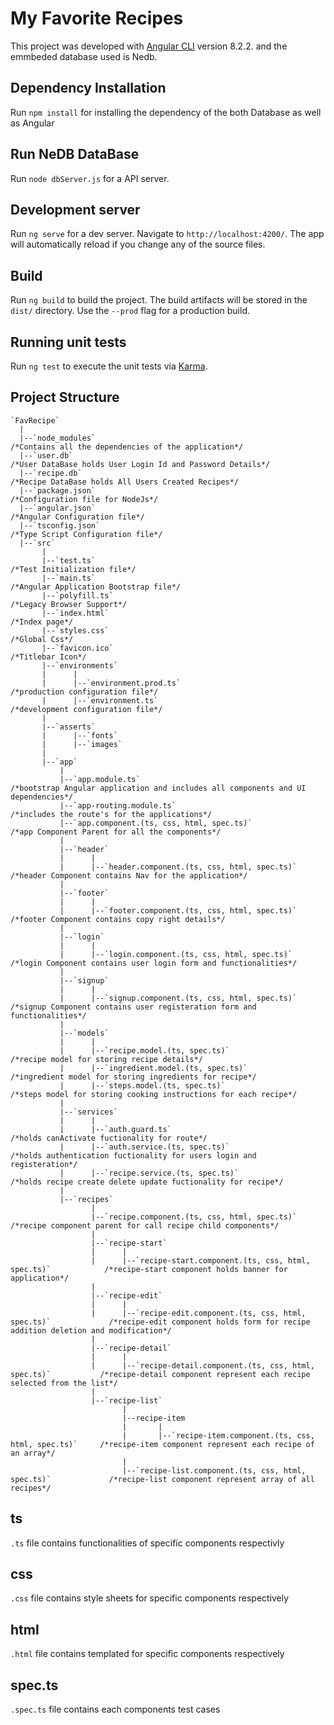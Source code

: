 # My Favorite Recipes

This project was developed with [Angular CLI](https://github.com/angular/angular-cli) version 8.2.2. and the emmbeded database used is Nedb.

## Dependency Installation

Run `npm install` for installing the dependency of the both Database as well as Angular 

## Run NeDB DataBase 

Run `node dbServer.js` for a API server. 

## Development server

Run `ng serve` for a dev server. Navigate to `http://localhost:4200/`. The app will automatically reload if you change any of the source files.

## Build

Run `ng build` to build the project. The build artifacts will be stored in the `dist/` directory. Use the `--prod` flag for a production build.

## Running unit tests

Run `ng test` to execute the unit tests via [Karma](https://karma-runner.github.io).

## Project Structure
```
`FavRecipe`
  |
  |--`node_modules`                                                                      /*Contains all the dependencies of the application*/
  |--`user.db`                                                                           /*User DataBase holds User Login Id and Password Details*/
  |--`recipe.db`                                                                         /*Recipe DataBase holds All Users Created Recipes*/
  |--`package.json`                                                                      /*Configuration file for NodeJs*/
  |--`angular.json`                                                                      /*Angular Configuration file*/
  |--`tsconfig.json`                                                                     /*Type Script Configuration file*/
  |--`src`
       |
       |--`test.ts`                                                                      /*Test Initialization file*/
       |--`main.ts`                                                                      /*Angular Application Bootstrap file*/
       |--`polyfill.ts`                                                                  /*Legacy Browser Support*/
       |--`index.html`                                                                   /*Index page*/
       |--`styles.css`                                                                   /*Global Css*/
       |--`favicon.ico`                                                                  /*Titlebar Icon*/
       |--`environments`
       |      |     
       |      |--`environment.prod.ts`                                                   /*production configuration file*/
       |      |--`environment.ts`                                                        /*development configuration file*/
       |
       |--`asserts`
       |      |--`fonts`                       
       |      |--`images`
       | 
       |--`app` 
           |
           |--`app.module.ts`                                                            /*bootstrap Angular application and includes all components and UI dependencies*/
           |--`app-routing.module.ts`                                                    /*includes the route's for the applications*/
           |--`app.component.(ts, css, html, spec.ts)`                                   /*app Component Parent for all the components*/
           |
           |--`header`
           |      |
           |      |--`header.component.(ts, css, html, spec.ts)`                         /*header Component contains Nav for the application*/
           |
           |--`footer`
           |      |
           |      |--`footer.component.(ts, css, html, spec.ts)`                         /*footer Component contains copy right details*/
           |
           |--`login`
           |      |
           |      |--`login.component.(ts, css, html, spec.ts)`                          /*login Component contains user login form and functionalities*/
           |
           |--`signup`
           |      |
           |      |--`signup.component.(ts, css, html, spec.ts)`                         /*signup Component contains user registeration form and functionalities*/
           |
           |--`models`
           |      |
           |      |--`recipe.model.(ts, spec.ts)`                                        /*recipe model for storing recipe details*/
           |      |--`ingredient.model.(ts, spec.ts)`                                    /*ingredient model for storing ingredients for recipe*/
           |      |--`steps.model.(ts, spec.ts)`                                         /*steps model for storing cooking instructions for each recipe*/
           |      
           |--`services`
           |      |
           |      |--`auth.guard.ts`                                                     /*holds canActivate fuctionality for route*/
           |      |--`auth.service.(ts, spec.ts)`                                        /*holds authentication fuctionality for users login and registeration*/
           |      |--`recipe.service.(ts, spec.ts)`                                      /*holds recipe create delete update fuctionality for recipe*/
           |      
           |--`recipes`
                  |
                  |--`recipe.component.(ts, css, html, spec.ts)`                         /*recipe component parent for call recipe child components*/
                  |
                  |--`recipe-start`
                  |      |
                  |      |--`recipe-start.component.(ts, css, html, spec.ts)`            /*recipe-start component holds banner for application*/
                  |
                  |--`recipe-edit`
                  |      |
                  |      |--`recipe-edit.component.(ts, css, html, spec.ts)`             /*recipe-edit component holds form for recipe addition deletion and modification*/
                  |
                  |--`recipe-detail`
                  |      |
                  |      |--`recipe-detail.component.(ts, css, html, spec.ts)`           /*recipe-detail component represent each recipe selected from the list*/
                  |        
                  |--`recipe-list`
                         |
                         |--recipe-item
                         |       |
                         |       |--`recipe-item.component.(ts, css, html, spec.ts)`     /*recipe-item component represent each recipe of an array*/
                         |
                         |--`recipe-list.component.(ts, css, html, spec.ts)`             /*recipe-list component represent array of all recipes*/

```   

## ts

`.ts` file contains functionalities of specific components respectivly

## css

`.css` file contains style sheets for specific components respectively

## html

`.html` file contains templated for specific components respectively

## spec.ts

`.spec.ts` file contains each components test cases